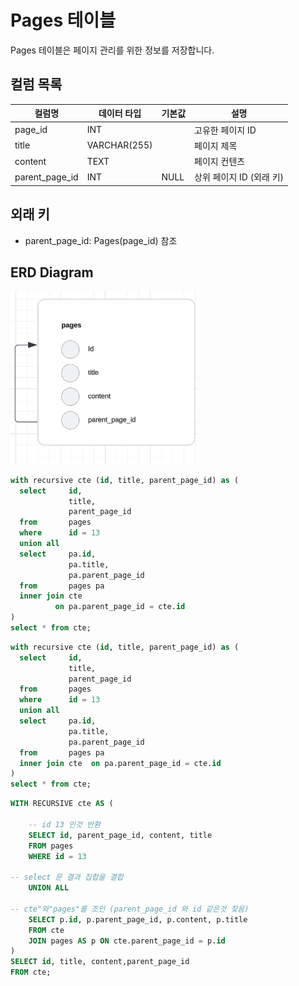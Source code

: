 # Pages 테이블

Pages 테이블은 페이지 관리를 위한 정보를 저장합니다.

## 컬럼 목록

| 컬럼명         | 데이터 타입  | 기본값 | 설명                     |
| -------------- | ------------ | ------ | ------------------------ |
| page_id        | INT          |        | 고유한 페이지 ID         |
| title          | VARCHAR(255) |        | 페이지 제목              |
| content        | TEXT         |        | 페이지 컨텐츠            |
| parent_page_id | INT          | NULL   | 상위 페이지 ID (외래 키) |

## 외래 키

- parent_page_id: Pages(page_id) 참조

## ERD Diagram

<img src="./assets/ERD.png" alt="ERD" style="width: 300px;"/>

```sql
with recursive cte (id, title, parent_page_id) as (
  select     id,
             title,
             parent_page_id
  from       pages
  where      id = 13
  union all
  select     pa.id,
             pa.title,
             pa.parent_page_id
  from       pages pa
  inner join cte
          on pa.parent_page_id = cte.id
)
select * from cte;
```

```sql
with recursive cte (id, title, parent_page_id) as (
  select     id,
             title,
             parent_page_id
  from       pages
  where      id = 13
  union all
  select     pa.id,
             pa.title,
             pa.parent_page_id
  from       pages pa
  inner join cte  on pa.parent_page_id = cte.id
)
select * from cte;
```

```sql
WITH RECURSIVE cte AS (

    -- id 13 인것 반환
    SELECT id, parent_page_id, content, title
    FROM pages
    WHERE id = 13

-- select 문 결과 집합을 결합
    UNION ALL

-- cte"와"pages"를 조인 (parent_page_id 와 id 같은것 찾음)
    SELECT p.id, p.parent_page_id, p.content, p.title
    FROM cte
    JOIN pages AS p ON cte.parent_page_id = p.id
)
SELECT id, title, content,parent_page_id
FROM cte;
```
